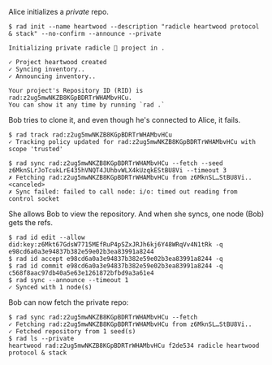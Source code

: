 Alice initializes a *private* repo.

``` ~alice
$ rad init --name heartwood --description "radicle heartwood protocol & stack" --no-confirm --announce --private

Initializing private radicle 👾 project in .

✓ Project heartwood created
✓ Syncing inventory..
✓ Announcing inventory..

Your project's Repository ID (RID) is rad:z2ug5mwNKZB8KGpBDRTrWHAMbvHCu.
You can show it any time by running `rad .`
```

Bob tries to clone it, and even though he's connected to Alice, it fails.

``` ~bob
$ rad track rad:z2ug5mwNKZB8KGpBDRTrWHAMbvHCu
✓ Tracking policy updated for rad:z2ug5mwNKZB8KGpBDRTrWHAMbvHCu with scope 'trusted'
```
``` ~bob (fail)
$ rad sync rad:z2ug5mwNKZB8KGpBDRTrWHAMbvHCu --fetch --seed z6MknSLrJoTcukLrE435hVNQT4JUhbvWLX4kUzqkEStBU8Vi --timeout 3
✗ Fetching rad:z2ug5mwNKZB8KGpBDRTrWHAMbvHCu from z6MknSL…StBU8Vi.. <canceled>
✗ Sync failed: failed to call node: i/o: timed out reading from control socket
```

She allows Bob to view the repository. And when she syncs, one node (Bob) gets
the refs.

``` ~alice
$ rad id edit --allow did:key:z6Mkt67GdsW7715MEfRuP4pSZxJRJh6kj6Y48WRqVv4N1tRk -q
e98cd6a0a3e94837b382e59e02b3ea83991a8244
$ rad id accept e98cd6a0a3e94837b382e59e02b3ea83991a8244 -q
$ rad id commit e98cd6a0a3e94837b382e59e02b3ea83991a8244 -q
c568f8aac97db40a5e63e1261872bfbd9a3a61e4
$ rad sync --announce --timeout 1
✓ Synced with 1 node(s)
```

Bob can now fetch the private repo:

``` ~bob
$ rad sync rad:z2ug5mwNKZB8KGpBDRTrWHAMbvHCu --fetch
✓ Fetching rad:z2ug5mwNKZB8KGpBDRTrWHAMbvHCu from z6MknSL…StBU8Vi..
✓ Fetched repository from 1 seed(s)
$ rad ls --private
heartwood rad:z2ug5mwNKZB8KGpBDRTrWHAMbvHCu f2de534 radicle heartwood protocol & stack
```
